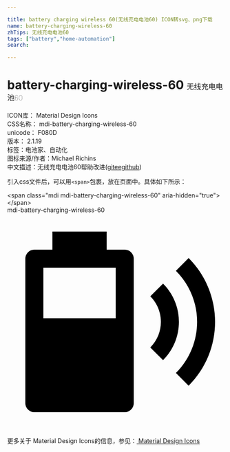 ```yaml
---

title: battery charging wireless 60(无线充电电池60) ICON转svg、png下载
name: battery-charging-wireless-60
zhTips: 无线充电电池60
tags: ["battery","home-automation"]
search: 

---
```


# battery-charging-wireless-60  <small style="font-size: 60%;font-weight: 100">无线充电电池60</small>


<div class="detail-page">
<p>
<span>
ICON库：
<span class="badge-secondary badge">Material Design Icons</span> 
</span>
<br/>
<span>
CSS名称：
<span class="badge-secondary badge">mdi-battery-charging-wireless-60</span> 
</span>
<br/>
<span>
unicode：
<span class="badge-secondary badge">F080D</span> 
<copy-btn content='F080D' btn-title=""></copy-btn>
<copy-btn :content='String.fromCodePoint(parseInt("F080D", 16))' btn-title="复制U"></copy-btn>
</span>
<br/>
<span>
版本：
<span class="badge-secondary badge">2.1.19</span> 
</span><br/><span>标签：<span class="badge-light badge"><router-link to="/tags/battery.html">电池</router-link></span><span class="badge-light badge"><router-link to="/tags/home-automation.html">家、自动化</router-link></span></span>
<br/>
<span>图标来源/作者：<span class="badge-light badge">Michael Richins</span></span> 
<br/>
<span class="zh-detail">中文描述：<span class="badge-primary badge">无线充电电池60</span><span class="help-link"><span>帮助改进</span>(<a href="https://gitee.com/liuwave/icon-helper/edit/master/json/material/battery-charging-wireless-60.json" target="_blank" rel="noopener noreferrer">gitee</a><a href="https://github.com/liuwave/icon-helper/edit/master/json/material/battery-charging-wireless-60.json" target="_blank" rel="noopener noreferrer">github</a></span>)</span><br/>
</p>
</div>
<div class="alert alert-dark">
  <i class="mdi mdi-battery-charging-wireless-60 mdi-48px"></i>
  <i class="mdi mdi-battery-charging-wireless-60 mdi-36px"></i>
  <i class="mdi mdi-battery-charging-wireless-60 mdi-24px"></i>
  <i class="mdi mdi-battery-charging-wireless-60 mdi-18px"></i>
</div>
<div>
  <p>引入css文件后，可以用<code>&lt;span&gt;</code>包裹，放在页面中。具体如下所示：    
  </p>
  <div class="alert alert-primary" style="font-size: 14px">
    &lt;span class="mdi mdi-battery-charging-wireless-60" aria-hidden="true"&gt;&lt;/span&gt;
    <copy-btn content='<span class="mdi mdi-battery-charging-wireless-60" aria-hidden="true"></span>'></copy-btn>
  </div>
  <div class="alert alert-secondary">
    <i class="mdi mdi-battery-charging-wireless-60"
    style="font-size: 24px"
    aria-hidden="true"></i> mdi-battery-charging-wireless-60
    <copy-btn content="mdi-battery-charging-wireless-60" btn-title="复制图标名称"></copy-btn>
  </div>
</div>
<div id="svg" class="svg-wrap">
<svg xmlns="http://www.w3.org/2000/svg" viewBox="0 0 24 24"><path d="M20.07,4.93L18.66,6.34C21.79,9.46 21.79,14.53 18.66,17.66L20.07,19.07C23.97,15.17 23.97,8.84 20.07,4.93M17.24,7.76L15.83,9.17C17.39,10.73 17.39,13.26 15.83,14.83L17.24,16.24C19.58,13.9 19.58,10.1 17.24,7.76M13,4H11V2H5V4H3A1,1 0 0,0 2,5V21A1,1 0 0,0 3,22H13A1,1 0 0,0 14,21V5A1,1 0 0,0 13,4M12,11.6H4V6H12V11.6Z" /></svg>
</div>
<detail full-name='mdi-battery-charging-wireless-60'></detail>
    
<div><p>更多关于 Material Design Icons的信息，参见：<a target="_blank" href="https://iconhelper.cn/material.html"> Material Design Icons</a>
</p></div>

